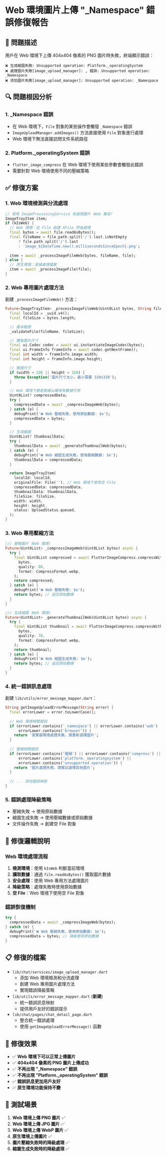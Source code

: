 # Web 環境圖片上傳 "_Namespace" 錯誤修復報告

## 🐛 問題描述
用戶在 Web 環境下上傳 404x404 像素的 PNG 圖片時失敗，終端顯示錯誤：
```
❌ 生成縮圖失敗: Unsupported operation: Platform._operatingSystem
❌ 處理圖片失敗[image_upload_manager]: , 錯誤: Unsupported operation: _Namespace
❌ 添加圖片失敗[image_upload_manager]: Unsupported operation: _Namespace
```

## 🔍 問題根因分析

### 1. **_Namespace 錯誤**
- 在 Web 環境下，`File` 對象的某些操作會觸發 `_Namespace` 錯誤
- `ImageUploadManager.addImages()` 方法直接使用 `File` 對象進行處理
- Web 環境下無法直接訪問文件系統路徑

### 2. **Platform._operatingSystem 錯誤**
- `flutter_image_compress` 在 Web 環境下使用某些參數會觸發此錯誤
- 需要針對 Web 環境使用不同的壓縮策略

## ✅ 修復方案

### 1. **Web 環境檢測與分流處理**
```dart
// 使用 ImageProcessingService 來處理圖片（Web 兼容）
ImageTrayItem item;
if (kIsWeb) {
  // Web 環境：從 File 創建 XFile 然後處理
  final bytes = await file.readAsBytes();
  final fileName = file.path.split('/').last.isNotEmpty 
      ? file.path.split('/').last 
      : 'image_${DateTime.now().millisecondsSinceEpoch}.png';
  
  item = await _processImageFileWeb(bytes, fileName, file);
} else {
  // 原生環境：直接處理檔案
  item = await _processImageFile(file);
}
```

### 2. **Web 專用圖片處理方法**
創建 `_processImageFileWeb()` 方法：
```dart
Future<ImageTrayItem> _processImageFileWeb(Uint8List bytes, String fileName, File originalFile) async {
  final localId = _uuid.v4();
  final fileSize = bytes.length;

  // 基本驗證
  _validateFile(fileName, fileSize);

  // 獲取圖片尺寸
  final ui.Codec codec = await ui.instantiateImageCodec(bytes);
  final ui.FrameInfo frameInfo = await codec.getNextFrame();
  final int width = frameInfo.image.width;
  final int height = frameInfo.image.height;

  // 驗證尺寸
  if (width < 320 || height < 320) {
    throw Exception('圖片尺寸太小，最小需要 320x320');
  }

  // Web 環境下總是壓縮以確保有數據可用
  Uint8List? compressedData;
  try {
    compressedData = await _compressImageWeb(bytes);
  } catch (e) {
    debugPrint('❌ Web 壓縮失敗，使用原始數據: $e');
    compressedData = bytes;
  }

  // 生成縮圖
  Uint8List? thumbnailData;
  try {
    thumbnailData = await _generateThumbnailWeb(bytes);
  } catch (e) {
    debugPrint('❌ Web 縮圖生成失敗，使用壓縮數據: $e');
    thumbnailData = compressedData;
  }

  return ImageTrayItem(
    localId: localId,
    originalFile: File(''), // Web 環境下使用空 File
    compressedData: compressedData,
    thumbnailData: thumbnailData,
    fileSize: fileSize,
    width: width,
    height: height,
    status: UploadStatus.queued,
  );
}
```

### 3. **Web 專用壓縮方法**
```dart
/// 壓縮圖片（Web 環境）
Future<Uint8List> _compressImageWeb(Uint8List bytes) async {
  try {
    final Uint8List compressed = await FlutterImageCompress.compressWithList(
      bytes,
      quality: 80,
      format: CompressFormat.webp,
    );
    return compressed;
  } catch (e) {
    debugPrint('❌ Web 壓縮失敗: $e');
    return bytes; // 返回原始數據
  }
}

/// 生成縮圖（Web 環境）
Future<Uint8List> _generateThumbnailWeb(Uint8List bytes) async {
  try {
    final Uint8List thumbnail = await FlutterImageCompress.compressWithList(
      bytes,
      quality: 70,
      format: CompressFormat.webp,
    );
    return thumbnail;
  } catch (e) {
    debugPrint('❌ Web 縮圖生成失敗: $e');
    return bytes; // 返回原始數據
  }
}
```

### 4. **統一錯誤訊息處理**
創建 `lib/utils/error_message_mapper.dart`：
```dart
String getImageUploadErrorMessage(String error) {
  final errorLower = error.toLowerCase();
  
  // Web 環境相關錯誤
  if (errorLower.contains('_namespace') || errorLower.contains('web') ||
      errorLower.contains('browser')) {
    return '瀏覽器環境處理失敗，請重新選擇圖片';
  }
  
  // 壓縮相關錯誤
  if (errorLower.contains('壓縮') || errorLower.contains('compress') ||
      errorLower.contains('platform._operatingsystem') || 
      errorLower.contains('unsupported operation')) {
    return '圖片處理失敗，請嘗試選擇其他圖片';
  }
  
  // ... 其他錯誤映射
}
```

### 5. **錯誤處理降級策略**
- 壓縮失敗 → 使用原始數據
- 縮圖生成失敗 → 使用壓縮數據或原始數據
- 文件操作失敗 → 創建空 File 對象

## 🎯 修復邏輯說明

### **Web 環境處理流程**
1. **檢測環境**：使用 `kIsWeb` 判斷當前環境
2. **讀取數據**：通過 `file.readAsBytes()` 獲取圖片數據
3. **安全處理**：使用 Web 專用方法處理圖片
4. **降級策略**：處理失敗時使用原始數據
5. **空 File**：Web 環境下使用空 File 對象

### **錯誤恢復機制**
```dart
try {
  compressedData = await _compressImageWeb(bytes);
} catch (e) {
  debugPrint('❌ Web 壓縮失敗，使用原始數據: $e');
  compressedData = bytes; // 降級使用原始數據
}
```

## 📋 修復的檔案
- `lib/chat/services/image_upload_manager.dart`
  - 添加 Web 環境檢測和分流處理
  - 創建 Web 專用圖片處理方法
  - 實現錯誤降級策略
- `lib/utils/error_message_mapper.dart` (**新建**)
  - 統一錯誤訊息映射
  - 提供用戶友好的錯誤提示
- `lib/chat/pages/chat_detail_page.dart`
  - 整合統一錯誤處理
  - 使用 `getImageUploadErrorMessage()` 函數

## 🎉 修復效果
- ✅ **Web 環境下可以正常上傳圖片**
- ✅ **404x404 像素的 PNG 圖片上傳成功**
- ✅ **不再出現 "_Namespace" 錯誤**
- ✅ **不再出現 "Platform._operatingSystem" 錯誤**
- ✅ **錯誤訊息更加用戶友好**
- ✅ **原生環境功能保持不變**

## 🧪 測試場景
1. **Web 環境上傳 PNG 圖片** ✅
2. **Web 環境上傳 JPG 圖片** ✅
3. **Web 環境上傳 WebP 圖片** ✅
4. **原生環境上傳圖片** ✅
5. **圖片壓縮失敗時的降級處理** ✅
6. **縮圖生成失敗時的降級處理** ✅
